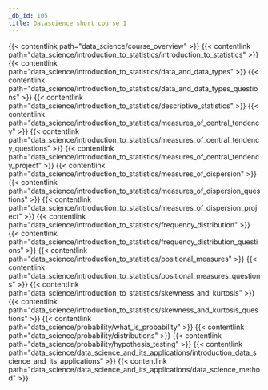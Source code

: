 ```yaml
---
_db_id: 105
title: Datascience short course 1
---
```


{{< contentlink path="data_science/course_overview" >}}
{{< contentlink path="data_science/introduction_to_statistics/introduction_to_statistics" >}}
{{< contentlink path="data_science/introduction_to_statistics/data_and_data_types" >}}
{{< contentlink path="data_science/introduction_to_statistics/data_and_data_types_questions" >}}
{{< contentlink path="data_science/introduction_to_statistics/descriptive_statistics" >}}
{{< contentlink path="data_science/introduction_to_statistics/measures_of_central_tendency" >}}
{{< contentlink path="data_science/introduction_to_statistics/measures_of_central_tendency_questions" >}}
{{< contentlink path="data_science/introduction_to_statistics/measures_of_central_tendency_project" >}}
{{< contentlink path="data_science/introduction_to_statistics/measures_of_dispersion" >}}
{{< contentlink path="data_science/introduction_to_statistics/measures_of_dispersion_questions" >}}
{{< contentlink path="data_science/introduction_to_statistics/measures_of_dispersion_project" >}}
{{< contentlink path="data_science/introduction_to_statistics/frequency_distribution" >}}
{{< contentlink path="data_science/introduction_to_statistics/frequency_distribution_questions" >}}
{{< contentlink path="data_science/introduction_to_statistics/positional_measures" >}}
{{< contentlink path="data_science/introduction_to_statistics/positional_measures_questions" >}}
{{< contentlink path="data_science/introduction_to_statistics/skewness_and_kurtosis" >}}
{{< contentlink path="data_science/introduction_to_statistics/skewness_and_kurtosis_questions" >}}
{{< contentlink path="data_science/probability/what_is_probability" >}}
{{< contentlink path="data_science/probability/distributions" >}}
{{< contentlink path="data_science/probability/hypothesis_testing" >}}
{{< contentlink path="data_science/data_science_and_its_applications/introduction_data_science_and_its_applications" >}}
{{< contentlink path="data_science/data_science_and_its_applications/data_science_method" >}}


